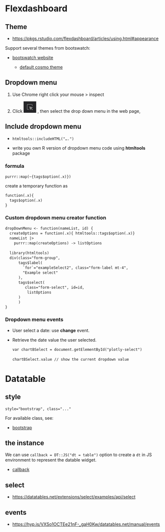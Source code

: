 # Flexdashboard

## Theme

-   <https://pkgs.rstudio.com/flexdashboard/articles/using.html#appearance>

Support several themes from bootswatch:

-   [bootswatch website](https://bootswatch.com/)

    -   [default cosmo theme](https://bootswatch.com/cosmo/)

## Dropdown menu

1.  Use Chrome right click your mouse \> inspect

2.  Click ![inspect element](inspect-element.png) , then select the drop down menu in the web page,

## Include dropdown menu

-   `htmltools::includeHTML("….")`

-   write you own R version of dropdown menu code using **htmltools** package

### formula

```         
purrr::map(~{tags$option(.x)})
```

create a temporary function as

```         
function(.x){
  tags$option(.x)
}

```

### Custom dropdown menu creator function

```         
dropDownMenu <- function(nameList, id) {
  createOptions = function(.x){ htmltools::tags$option(.x)}
  nameList |>
    purrr::map(createOptions) -> listOptions
  
  library(htmltools)
  div(class="form-group",
      tags$label(
        `for`="exampleSelect2", class="form-label mt-4",
        "Example select"
      ),
      tags$select(
         class="form-select", id=id,
          listOptions
      )
      )
}
```

### Dropdown menu events

-   User select a date: use **change** event.

-   Retrieve the date value the user selected.

    ```         
    var chartBSelect = document.getElementById("plotly-select")

    chartBSelect.value // show the current dropdown value
    ```

# Datatable

## style

```         
style="bootstrap", class="..."
```

For available class, see:

-   [bootstrap](https://getbootstrap.com/docs/3.4/css/#tables)

## the instance

We can use `callback = DT::JS("dt = table")` option to create a `dt` in JS environment to represent the datable widget.

-   [callback](https://rstudio.github.io/DT/#the-callback-argument)

## select

-   <https://datatables.net/extensions/select/examples/api/select>

## events

-   <https://hyp.is/VXSo1OCTEe21nF-_gaH0Kw/datatables.net/manual/events>

```{r}

```
